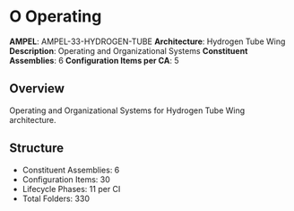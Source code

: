 # O Operating

**AMPEL**: AMPEL-33-HYDROGEN-TUBE
**Architecture**: Hydrogen Tube Wing
**Description**: Operating and Organizational Systems
**Constituent Assemblies**: 6
**Configuration Items per CA**: 5

## Overview
Operating and Organizational Systems for Hydrogen Tube Wing architecture.

## Structure
- Constituent Assemblies: 6
- Configuration Items: 30
- Lifecycle Phases: 11 per CI
- Total Folders: 330
